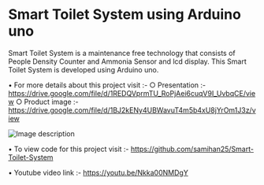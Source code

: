# Smart Toilet System using Arduino uno

Smart Toilet System is a maintenance free technology that consists of People Density Counter and Ammonia Sensor and lcd display. This Smart Toilet System is developed using Arduino uno.

• For more details about this project visit :-
○ Presentation :-
  https://drive.google.com/file/d/1REDQVprmTU_RoPjAei6cuqV9I_UvbqCE/view 
○ Product image :-
  https://drive.google.com/file/d/1BJ2kENy4UBWavuT4m5b4xU8jYrOm1J3z/view
  
  ![Image description](https://drive.google.com/file/d/1BJ2kENy4UBWavuT4m5b4xU8jYrOm1J3z/view)
  
• To view code for this project visit :-
  https://github.com/samihan25/Smart-Toilet-System

• Youtube video link :-
  https://youtu.be/Nkka00NMDgY
